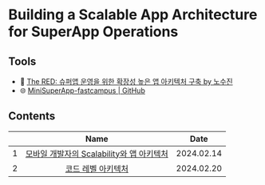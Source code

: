 # Building a Scalable App Architecture for SuperApp Operations

## Tools

- 🎥 [The RED: 슈퍼앱 운영을 위한 확장성 높은 앱 아키텍처 구축 by 노수진](https://fastcampus.co.kr/dev_red_rsj)
- 🌐 [MiniSuperApp-fastcampus | GitHub](https://github.com/nsoojin/MiniSuperApp-fastcampus?tab=readme-ov-file)

## Contents

|     |                                       Name                                        |    Date    |
| :-: | :-------------------------------------------------------------------------------: | :--------: |
|  1  | [모바일 개발자의 Scalability와 앱 아키텍처](./01.scalability-app-architecture.md) | 2024.02.14 |
|  2  |               [코드 레벨 아키텍처](./02.code-level-architecture.md)               | 2024.02.20 |
